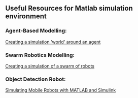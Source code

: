 ## Useful Resources for Matlab simulation environment

### Agent-Based Modelling:
[Creating a simulation 'world' around an agent](https://uk.mathworks.com/videos/how-to-do-agent-based-modeling-and-simulation-with-simulink-1535720074441.html)

### Swarm Robotics Modelling:
[Creating a simulation of a swarm of robots](https://uk.mathworks.com/videos/matlab-and-simulink-robotics-arena-programming-robot-swarms-1539080970349.html)

### Object Detection Robot:
[Simulating Mobile Robots with MATLAB and Simulink](https://youtu.be/7p2McZCKvus)
